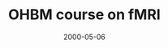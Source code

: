 ---
title: "OHBM course on fMRI"
project_id: 
date: 2000-05-06
conference_id: ""
presenters:
   - peter_bandettini
summary: "OHBM course on fMRI, San Antonio, TX"
file: /assets/presentations/
filename: 
layout: presentation
---